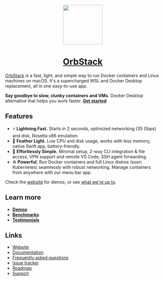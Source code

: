 <p align="center">
  <a href="https://orbstack.dev">
    <img src="https://orbstack.dev/img/icon256.png" height="128">
    <h1 align="center">OrbStack</h1>
  </a>
</p>

[OrbStack](https://orbstack.dev) is a fast, light, and simple way to run Docker containers and Linux machines on macOS. It's a supercharged WSL and Docker Desktop replacement, all in one easy-to-use app.

**Say goodbye to slow, clunky containers and VMs.** Docker Desktop alternative that helps you work faster. **[Get started](https://docs.orbstack.dev/quick-start)**

## Features

- ⚡️ **Lightning Fast.** Starts in 2 seconds, optimized networking (35 Gbps) and disk, Rosetta x86 emulation.
- 💨 **Feather Light.** Low CPU and disk usage, works with less memory, native Swift app, battery-friendly.
- 🍰 **Effortlessly Simple.** Minimal setup, 2-way CLI integration & file access, VPN support and remote VS Code, SSH agent forwarding.
- ⚙️ **Powerful.** Run Docker containers and full Linux distros (soon Kubernetes) seamlessly with robust networking. Manage containers from anywhere with our menu bar app.

Check the [website](https://orbstack.dev) for demos, or see [what we're up to](https://docs.orbstack.dev/release-notes).

## Learn more

- [**Demos**](https://orbstack.dev/#demos)
- [**Benchmarks**](https://orbstack.dev/#benchmarks)
- [**Testimonials**](https://orbstack.dev/#testimonials)

## Links

- [Website](https://orbstack.dev)
- [Documentation](https://docs.orbstack.dev)
- [Frequently asked questions](https://docs.orbstack.dev/faq)
- [Issue tracker](https://github.com/orbstack/orbstack/issues)
- [Roadmap](https://github.com/orgs/orbstack/projects/1)
- [Support](mailto:support@orbstack.dev)
